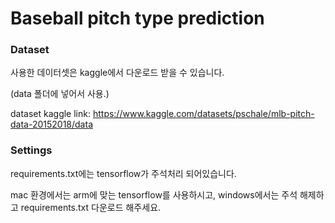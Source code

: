 # Baseball pitch type prediction

### Dataset

사용한 데이터셋은 kaggle에서 다운로드 받을 수 있습니다.

(data 폴더에 넣어서 사용.)

dataset kaggle link: https://www.kaggle.com/datasets/pschale/mlb-pitch-data-20152018/data

### Settings

requirements.txt에는 tensorflow가 주석처리 되어있습니다.

mac 환경에서는 arm에 맞는 tensorflow를 사용하시고, windows에서는 주석 해제하고 requirements.txt 다운로드 해주세요.
